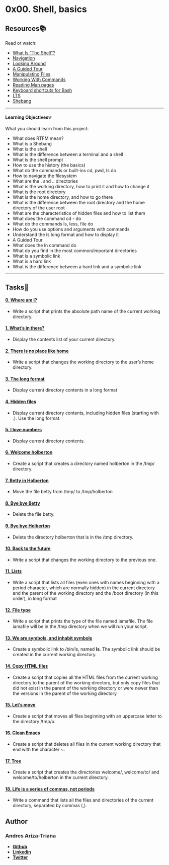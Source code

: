 # 0x00. Shell, basics

## Resources:books:
Read or watch:
* [What Is “The Shell”?](https://intranet.hbtn.io/rltoken/pn2_LGNuA1yFY7zy3CQmig)
* [Navigation](https://intranet.hbtn.io/rltoken/Hh8elGgCpj--6othR7S7GQ)
* [Looking Around](https://intranet.hbtn.io/rltoken/84xsZOempqy5I7ZkueeIsg)
* [A Guided Tour](https://intranet.hbtn.io/rltoken/Jp1c4V3hJiGBuVzYCtnQKw)
* [Manipulating Files](https://intranet.hbtn.io/rltoken/wFwFXKQmSpmxYyvHvCIC-Q)
* [Working With Commands](https://intranet.hbtn.io/rltoken/Aq3NVLBhgnQS6NYtHI8i4w)
* [Reading Man pages](https://intranet.hbtn.io/rltoken/RohkjGiQtMHgPfj0N_k1Bw)
* [Keyboard shortcuts for Bash](https://intranet.hbtn.io/rltoken/0HvJ2B_wSl6Oyshcn-OHrg)
* [LTS](https://wiki.ubuntu.com/LTS)
* [Shebang](https://intranet.hbtn.io/rltoken/ketzZf-802Fb-mSGkyPa4w)

---
#### Learning Objectives:bulb:
What you should learn from this project:

* What does RTFM mean?
* What is a Shebang
* What is the shell
* What is the difference between a terminal and a shell
* What is the shell prompt
* How to use the history (the basics)
* What do the commands or built-ins cd, pwd, ls do
* How to navigate the filesystem
* What are the . and .. directories
* What is the working directory, how to print it and how to change it
* What is the root directory
* What is the home directory, and how to go there
* What is the difference between the root directory and the home directory of the user root
* What are the characteristics of hidden files and how to list them
* What does the command cd - do
* What do the commands ls, less, file do
* How do you use options and arguments with commands
* Understand the ls long format and how to display it
* A Guided Tour
* What does the ln command do
* What do you find in the most common/important directories
* What is a symbolic link
* What is a hard link
* What is the difference between a hard link and a symbolic link

---

## Tasks:pencil:

#### [0. Where am I?](./0-current_working_directory)
* Write a script that prints the absolute path name of the current working directory.

#### [1. What’s in there?](./1-listit)
* Display the contents list of your current directory.

#### [2. There is no place like home](./2-bring_me_home)
* Write a script that changes the working directory to the user’s home directory.

#### [3. The long format](./3-listfiles)
* Display current directory contents in a long format

#### [4. Hidden files](./4-listmorefiles)
* Display current directory contents, including hidden files (starting with .). Use the long format.

#### [5. I love numbers](./5-listfilesdigitonly)
* Display current directory contents.

#### [6. Welcome holberton](./6-firstdirectory)
* Create a script that creates a directory named holberton in the /tmp/ directory.

#### [7. Betty in Holberton](./7-movethatfile)
* Move the file betty from /tmp/ to /tmp/holberton

#### [8. Bye bye Betty](./8-firstdelete)
* Delete the file betty.

#### [9. Bye bye Holberton](./9-firstdirdeletion)
* Delete the directory holberton that is in the /tmp directory.


#### [10. Back to the future](./10-back)
* Write a script that changes the working directory to the previous one.

#### [11. Lists](./11-lists)
* Write a script that lists all files (even ones with names beginning with a period character, which are normally hidden) in the current directory and the parent of the working directory and the /boot directory (in this order), in long format

#### [12. File type](./12-file_type)
* Write a script that prints the type of the file named iamafile. The file iamafile will be in the /tmp directory when we will run your script.

#### [13. We are symbols, and inhabit symbols](./13-symbolic_link)
* Create a symbolic link to /bin/ls, named __ls__. The symbolic link should be created in the current working directory.

#### [14. Copy HTML files](./14-copy_html)
* Create a script that copies all the HTML files from the current working directory to the parent of the working directory, but only copy files that did not exist in the parent of the working directory or were newer than the versions in the parent of the working directory


#### [15. Let’s move](./15-lets_move)
* Create a script that moves all files beginning with an uppercase letter to the directory /tmp/u.


#### [16. Clean Emacs](./16-clean_emacs)
* Create a script that deletes all files in the current working directory that end with the character ~.

#### [17. Tree](./17-tree)
* Create a script that creates the directories welcome/, welcome/to/ and welcome/to/holberton in the current directory.

#### [18. Life is a series of commas, not periods](./18-commas)
* Write a command that lists all the files and directories of the current directory, separated by commas (,).


## Author

### Andres Ariza-Triana

* [**Github**](https://github.com/aarizat)
* [**Linkedin**](https://www.linkedin.com/in/aarizatr/)
* [**Twitter**](https://twitter.com/aarizatr)
